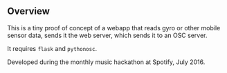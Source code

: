 ## Overview

This is a tiny proof of concept of a webapp that reads gyro or other mobile sensor data, sends it the web server, which sends it to an OSC server.

It requires `flask` and `pythonosc`.

Developed during the monthly music hackathon at Spotify, July 2016.